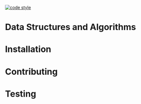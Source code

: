 [![code style](https://img.shields.io/badge/code%20style-black-000000.svg)](https://github.com/python/black)

# Data Structures and Algorithms

# Installation

# Contributing

# Testing